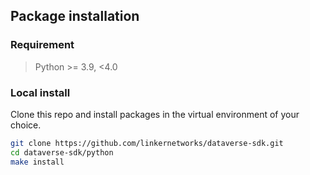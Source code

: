 ## Package installation
### Requirement
> Python >= 3.9, <4.0

### Local install
Clone this repo and install packages in the virtual environment of your choice.

```bash
git clone https://github.com/linkernetworks/dataverse-sdk.git
cd dataverse-sdk/python
make install
```
